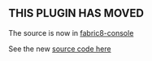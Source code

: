 ## THIS PLUGIN HAS MOVED

The source is now in [fabric8-console](https://github.com/fabric8io/fabric8-console)

See the new [source code here](https://github.com/fabric8io/fabric8-console/tree/master/plugins/forge)
